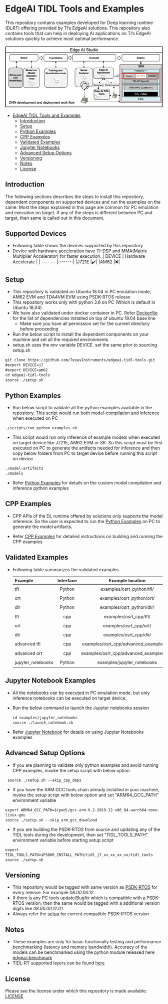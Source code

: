 # EdgeAI TIDL Tools and Examples

This repository contains examples developed for Deep learning runtime (DLRT) offering provided by TI’s EdgeAI solutions. This repository also contains tools that can help in deploying AI applications on TI’s EdgeAI solutions quickly to achieve most optimal performance.

![TI EdgeAI Work Flow](docs/dnn-workflow.png)

- [EdgeAI TIDL Tools and Examples](#edgeai-tidl-tools-and-examples)
  - [Introduction](#introduction)
  - [Setup](#setup)
  - [Python Examples](#python-examples)
  - [CPP Examples](#cpp-examples)
  - [Validated Examples](#validated-examples)
  - [Jupyter Notebooks](#jupyter-notebooks)
  - [Advanced Setup Options](#advanced-setup-options)
  - [Versioning](#versioning)
  - [Notes](#notes)
  - [License](#license)

## Introduction
 The following sections describes the steps to install this repository, dependent components on supported devices and run the examples on the same. Most the steps explained in this page are common for PC emulation and execution on target. If any of the steps is different between PC and target, then same is called out in this document.

 ## Supported Devices
- Following table shows the devices supported by this repository
- Device with hardware acceleration have TI-DSP and MMA(Matrix Multiplier Accelerator) for faster execution. 
  | DEVICE  | Hardware Accelerate |
    | ------- |:------:|
    |J721E |:heavy_check_mark:|
    |AM62 |:x:|

## Setup
  - This repository is validated on Ubuntu 18.04 in PC emulation mode, AM62 EVM and TDA4VM EVM using PSDK-RTOS release
  - This repository works only with python 3.6 on PC (Which is default in Ubuntu 18.04)
  - We have also validated under docker container in PC. Refer [Dockerfile](./Dockerfile) for the list of dependencies installed on top of ubuntu 18.04 base line
    - Make sure you have all permission set for the current directory before proceeding 
  - Run the below script to install the dependent components on your machine and set all the required environments
  - setup.sh uses the env variable DEVICE. set the same prior to sourcing setup.sh
 ```
 git clone https://github.com/TexasInstruments/edgeai-tidl-tools.git
 #export DEVICE=j7
 #export DEVICE=am62
 cd edgeai-tidl-tools
 source ./setup.sh
```
 
 

## Python Examples

  - Run below script to validate all the python examples available in the repository. This script would run both model-compilation and inference when executed on PC
   
```
./scripts/run_python_examples.sh
```

  - This script would run only inference of example models when executed on target device like J721E, AM62 EVM or SK. So this script must be first executed on PC to generate the artifacts needed for inference and then copy below folders from PC to target device before running this script on device
```
./model-artifacts
./models
```
  - Refer [Python Examples](examples/osrt_python/README.md) for details on the custom model compilation and inference python examples

## CPP Examples
   - CPP APIs of the DL runtime offered by solutions only supports the model inference. So the user is expected  to run the [Python Examples](#python-examples) on PC to generate the model artifacts.

- Refer [CPP Examples](examples/osrt_cpp/README.md) for detailed instructions on building and running the CPP examples

## Validated Examples
  - Following table summarizes the validated examples 

    | Example  | Interface |Example  location| AM62   | J721E  |
    | ------- |:------:|:------:|:------:|:-----:|
    |tfl | Python | examples/osrt_python/tfl/ | :heavy_check_mark: |:heavy_check_mark:|
    |ort | Python | examples/osrt_python/ort/ | :heavy_check_mark: |:heavy_check_mark:|
    |dlr | Python | examples/osrt_python/dlr/ |  |:heavy_check_mark:|
    |tfl | cpp | examples/osrt_cpp/tfl/ | :heavy_check_mark: |:heavy_check_mark:|
    |ort | cpp | examples/osrt_cpp/ort/ | :heavy_check_mark: |:heavy_check_mark:|
    |dlr | cpp | examples/osrt_cpp/dlr/ |  |:heavy_check_mark:|
    |advanced tfl | cpp | examples/osrt_cpp/advanced_examples/tfl/ |  |:heavy_check_mark:|
    |advanced ort | cpp | examples/osrt_cpp/advanced_examples/ort/ |  |:heavy_check_mark:|
    |jupyter_notebooks| Python | examples/jupyter_notebooks |  |:heavy_check_mark:|
 

## Jupyter Notebook Examples

- All the notebooks can be executed in PC emulation mode, but only inference notebooks can be executed on target device.
- Run the below command to launch the Jupyter notebooks session

    ```
    cd examples/jupyter_notebooks
    source ./launch_notebook.sh
    ```
- Refer [Jupyter Notebook](examples/jupyter_notebooks/README.md) for details on using Jupyter Notebooks examples


## Advanced Setup Options
  - If you are planning to validate only  python examples and avoid running CPP examples, invoke the setup script with below option
   
```
 source ./setup.sh --skip_cpp_deps
```
  - If you have the ARM GCC tools chain already installed in your machine, invoke the setup script with below option and set "ARM64_GCC_PATH" environment variable
   
```
export ARM64_GCC_PATH=$(pwd)/gcc-arm-9.2-2019.12-x86_64-aarch64-none-linux-gnu
source ./setup.sh --skip_arm_gcc_download
```

  - If you are building the PSDK-RTOS from source and updating any of the TIDL tools during the development, then set  "TIDL_TOOLS_PATH" environment variable before starting setup script
   
```
export TIDL_TOOLS_PATH=$PSDKR_INSTALL_PATH/tidl_j7_xx_xx_xx_xx/tidl_tools
source ./setup.sh
```

## Versioning

- This repository would be tagged with same version as [PSDK-RTOS](https://www.ti.com/tool/download/PROCESSOR-SDK-RTOS-J721E) for every release. For example *08.00.00.12*.
- If there is any PC tools update/Bugfix which is compatible with a PSDK-RTOS version, then the same would be tagged with a additional version digits like *08.00.00.12.01*
- Always refer the [setup](./setup.sh) for current compatible PSDK-RTOS version
  
## Notes

-  These examples are only for basic functionally testing and performance benchmarking (latency and memory bandwidth). Accuracy of the models can be benchmarked using the python module released here [edgeai-benchmark](https://github.com/TexasInstruments/edgeai-benchmark)
- TIDL-RT supported layers can be found [here](https://software-dl.ti.com/jacinto7/esd/processor-sdk-rtos-jacinto7/08_02_00_05/exports/docs/tidl_j721e_08_02_00_11/ti_dl/docs/user_guide_html/md_tidl_layers_info.html)

## License
Please see the license under which this repository is made available: [LICENSE](./LICENSE)

